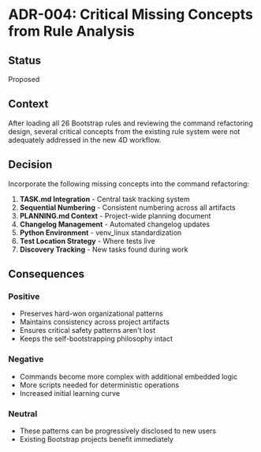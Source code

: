 # ADR-004: Critical Missing Concepts from Rule Analysis

## Status
Proposed

## Context
After loading all 26 Bootstrap rules and reviewing the command refactoring design, several critical concepts from the existing rule system were not adequately addressed in the new 4D workflow.

## Decision
Incorporate the following missing concepts into the command refactoring:

1. **TASK.md Integration** - Central task tracking system
2. **Sequential Numbering** - Consistent numbering across all artifacts
3. **PLANNING.md Context** - Project-wide planning document
4. **Changelog Management** - Automated changelog updates
5. **Python Environment** - venv_linux standardization
6. **Test Location Strategy** - Where tests live
7. **Discovery Tracking** - New tasks found during work

## Consequences

### Positive
- Preserves hard-won organizational patterns
- Maintains consistency across project artifacts
- Ensures critical safety patterns aren't lost
- Keeps the self-bootstrapping philosophy intact

### Negative
- Commands become more complex with additional embedded logic
- More scripts needed for deterministic operations
- Increased initial learning curve

### Neutral
- These patterns can be progressively disclosed to new users
- Existing Bootstrap projects benefit immediately